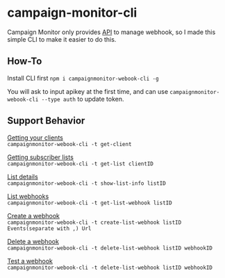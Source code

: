 # campaign-monitor-cli

Campaign Monitor only provides [API](https://www.campaignmonitor.com/api/webhooks/) to manage webhook, so I made this simple CLI to make it easier to do this.

## How-To

Install CLI first
`npm i campaignmonitor-webook-cli -g`

You will ask to input apikey at the first time, and can use `campaignmonitor-webook-cli --type auth` to update token.

## Support Behavior

[Getting your clients](https://www.campaignmonitor.com/api/account/#getting_your_clients)  
`campaignmonitor-webook-cli -t get-client`

[Getting subscriber lists](https://www.campaignmonitor.com/api/clients/#subscriber_lists)  
`campaignmonitor-webook-cli -t get-list clientID`

[List details](https://www.campaignmonitor.com/api/lists/#list_details)  
`campaignmonitor-webook-cli -t show-list-info listID`

[List webhooks](https://www.campaignmonitor.com/api/lists/#list_webhooks)  
`campaignmonitor-webook-cli -t get-list-webhook listID`

[Create a webhook](https://www.campaignmonitor.com/api/lists/#creating_a_webhook)  
`campaignmonitor-webook-cli -t create-list-webhook listID Events(separate with ,) Url`

[Delete a webhook](https://www.campaignmonitor.com/api/lists/#deleting_a_webhook)  
`campaignmonitor-webook-cli -t delete-list-webhook listID webhookID`

[Test a webhook](https://www.campaignmonitor.com/api/lists/#testing_a_webhook)  
`campaignmonitor-webook-cli -t delete-list-webhook listID webhookID`
